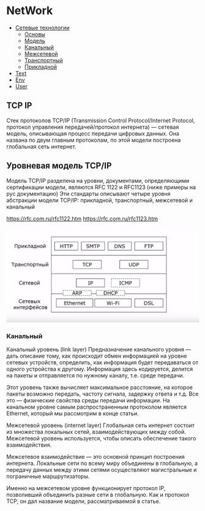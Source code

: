 # NetWork

  - [Сетевые технологии](#Сетевые-технологии)
    - [Основы](#TCP-IP)
    - [Модель](#Уровневая-модель-TCP/IP)
     - [Канальный](#Канальный)
     - [Межсетевой](#Межсетевой)
     - [Транспортный](#Траспортный)
     - [Прикладной](#Прикладной)
  - [Text](#Linux-команды-консоли-для-работы-с-текстом)
  - [Env](#Команды-Linux-окружения-пользователя)
  - [User](#Команды-Linux-для-управления-пользователями)


## TCP IP

Стек протоколов TCP/IP (Transmission Control Protocol/Internet Protocol, протокол управления передачей/протокол интернета) — сетевая модель, описывающая процесс передачи цифровых данных. Она названа по двум главным протоколам, по этой модели построена глобальная сеть интернет.

## Уровневая модель TCP/IP
Модель TCP/IP разделена на уровни, документами, определяющими сертификации модели, являются RFC 1122 и RFC1123 (ниже примеры на рус документацию)
Эти стандарты описывают четыре уровня абстракции модели TCP/IP: прикладной, транспортный, межсетевой и канальный

https://rfc.com.ru/rfc1122.htm
https://rfc.com.ru/rfc1123.htm

![12](https://github.com/nongratt/NetWork/blob/main/images/B87412C8-7267-428F-A43D-825EA59CA0ED.png)

### Канальный
Канальный уровень (link layer)
Предназначение канального уровня — дать описание тому, как происходит обмен информацией на уровне сетевых устройств, определить, как информация будет передаваться от одного устройства к другому. Информация здесь кодируется, делится на пакеты и отправляется по нужному каналу, т.е. среде передачи.

Этот уровень также вычисляет максимальное расстояние, на которое пакеты возможно передать, частоту сигнала, задержку ответа и т.д. Все это — физические свойства среды передачи информации. На канальном уровне самым распространенным протоколом является Ethernet, который мы рассмотрим в конце статьи.

Межсетевой уровень (internet layer)
Глобальная сеть интернет состоит из множества локальных сетей, взаимодействующих между собой. Межсетевой уровень используется, чтобы описать обеспечение такого взаимодействия.

Межсетевое взаимодействие — это основной принцип построения интернета. Локальные сети по всему миру объединены в глобальную, а передачу данных между этими сетями осуществляют магистральные и пограничные маршрутизаторы.

Именно на межсетевом уровне функционирует протокол IP, позволивший объединить разные сети в глобальную. Как и протокол TCP, он дал название модели, рассматриваемой в статье.
